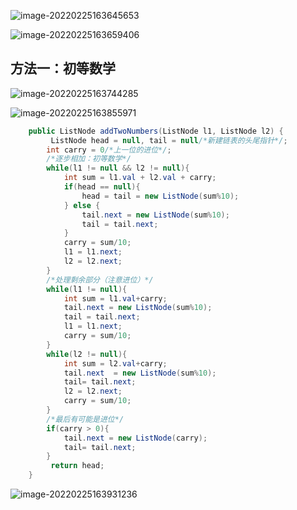 ![image-20220225163645653](https://s2.loli.net/2022/02/25/hFiqmBzgvc8Z5d1.png)

![image-20220225163659406](https://s2.loli.net/2022/02/25/cfXpe574T1SoFzB.png)

## 方法一：初等数学

![image-20220225163744285](https://s2.loli.net/2022/02/25/R5HY4AVfkxCBLKs.png)

![image-20220225163855971](https://s2.loli.net/2022/02/25/hWepBxSmk79RLtT.png)

```java
    public ListNode addTwoNumbers(ListNode l1, ListNode l2) {
         ListNode head = null, tail = null/*新建链表的头尾指针*/;
        int carry = 0/*上一位的进位*/;
        /*逐步相加：初等数学*/
        while(l1 != null && l2 != null){
            int sum = l1.val + l2.val + carry;
            if(head == null){
                head = tail = new ListNode(sum%10);
            } else {
                tail.next = new ListNode(sum%10);
                tail = tail.next;
            }
            carry = sum/10;
            l1 = l1.next;
            l2 = l2.next;
        }
        /*处理剩余部分（注意进位）*/
        while(l1 != null){
            int sum = l1.val+carry;
            tail.next = new ListNode(sum%10);
            tail = tail.next;
            l1 = l1.next;
            carry = sum/10;
        }
        while(l2 != null){
            int sum = l2.val+carry;
            tail.next  = new ListNode(sum%10);
            tail= tail.next;
            l2 = l2.next;
            carry = sum/10;
        }
        /*最后有可能是进位*/
        if(carry > 0){
            tail.next = new ListNode(carry);
            tail= tail.next;
        }
         return head;
    }
```

![image-20220225163931236](https://s2.loli.net/2022/05/26/5gsSo2KefRpY6Em.png)